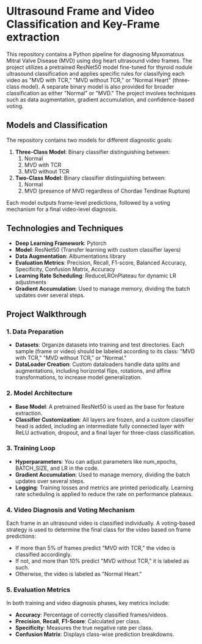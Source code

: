 # Ultrasound Frame and Video Classification and Key-Frame extraction 

This repository contains a Python pipeline for diagnosing Myxomatous Mitral Valve Disease (MVD) using dog heart ultrasound video frames. 
The project utilizes a pretrained ResNet50 model fine-tuned for thyroid nodule ultrasound classification and applies specific rules for classifying each video as "MVD with TCR," "MVD without TCR," or "Normal Heart" (three-class model). A separate binary model is also provided for broader classification as either "Normal" or "MVD."
The project involves techniques such as data augmentation, gradient accumulation, and confidence-based voting.

## Models and Classification

The repository contains two models for different diagnostic goals:

1. **Three-Class Model**: Binary classifier distinguishing between:
   1. Normal
   2. MVD with TCR
   3. MVD without TCR
2. **Two-Class Model**: Binary classifier distinguishing between:
   1. Normal
   2. MVD (presence of MVD regardless of Chordae Tendinae Rupture)

Each model outputs frame-level predictions, followed by a voting mechanism for a final video-level diagnosis.

## Technologies and Techniques
* **Deep Learning Framework**: Pytorch
* **Model**: ResNet50 (Transfer learning with custom classifier layers)
* **Data Augmentation**: Albumentations library
* **Evaluation Metrics**: Precision, Recall, F1-score, Balanced Accuracy, Specificity, Confusion Matrix, Accuracy
* **Learning Rate Scheduling**: ReduceLROnPlateau for dynamic LR adjustments
* **Gradient Accumulation**: Used to manage memory, dividing the batch updates over several steps.

## Project Walkthrough

### 1. Data Preparation

* **Datasets**: Organize datasets into training and test directories. Each sample (frame or video) should be labeled according to its class: "MVD with TCR," "MVD without TCR," or "Normal."
* **DataLoader Creation**: Custom dataloaders handle data splits and augmentations, including horizontal flips, rotations, and affine transformations, to increase model generalization.

### 2. Model Architecture

* **Base Model**: A pretrained ResNet50 is used as the base for feature extraction.
* **Classifier Customization**: All layers are frozen, and a custom classifier head is added, including an intermediate fully connected layer with ReLU activation, dropout, and a final layer for three-class classification.
  
### 3. Training Loop
* **Hyperparameters**: You can adjust parameters like num_epochs, BATCH_SIZE, and LR in the code.
* **Gradient Accumulation**: Used to manage memory, dividing the batch updates over several steps.
* **Logging**: Training losses and metrics are printed periodically. Learning rate scheduling is applied to reduce the rate on performance plateaus.

### 4. Video Diagnosis and Voting Mechanism
Each frame in an ultrasound video is classified individually. A voting-based strategy is used to determine the final class for the video based on frame predictions:

* If more than 5% of frames predict "MVD with TCR," the video is classified accordingly.
* If not, and more than 10% predict "MVD without TCR," it is labeled as such.
* Otherwise, the video is labeled as "Normal Heart."


### 5. Evaluation Metrics
In both training and video diagnosis phases, key metrics include:

* **Accuracy**: Percentage of correctly classified frames/videos.
* **Precision**, **Recall**, **F1-Score**: Calculated per class.
* **Specificity**: Measures the true negative rate per class.
* **Confusion Matrix**: Displays class-wise prediction breakdowns.
